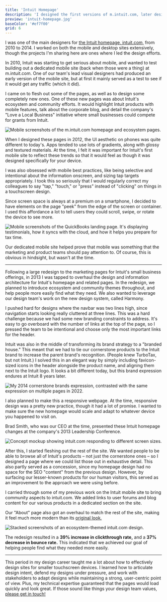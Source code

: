 ```yaml
---
title: 'Intuit Homepage'
description: 'I designed the first versions of m.intuit.com, later designing the responsive version of the intuit.com homepage.'
preview: 'intuit-homepage.jpg'
baseColor: '#ef7f00'
grid: 6
---
```


I was one of the main designers for [the Intuit homepage, intuit.com,](https://intuit.com/) from 2010 to 2014. I worked on both the mobile and desktop sites extensively, though the projects I'm sharing here are ones where I led the design efforts.

In 2010, Intuit was starting to get serious about mobile, and wanted to test building out a dedicated mobile site (back when those were a thing) at m.intuit.com. One of our team's lead visual designers had produced an early version of the mobile site, but at first it mainly served as a test to see if it would get any traffic (which it did).

I came on to flesh out some of the pages, as well as to design some completely new ones. One of these new pages was about Intuit's ecosystem and community efforts. It would highlight Intuit products with mobile features, talk about the corporate blog, and detail the company's "Love a Local Business" initiative where small businesses could compete for grants from Intuit.

![Mobile screenshots of the m.intuit.com homepage and ecosystem pages.](projects/intuit-homepage/ecosystem.png "6144x3802xno-rounding")

When I designed these pages in 2012, the UI aesthetic on phones was quite different to today's. Apps tended to use lots of gradients, along with glossy and textured materials. At the time, I felt it was important for Intuit's first mobile site to reflect these trends so that it would feel as though it was designed specifically for your device.

I was also obsessed with mobile best practices, like being selective and intentional about the information onscreen, and sizing tap targets appropriately. I took this so seriously that I would regularly correct my colleagues to say "tap," "touch," or "press" instead of "clicking" on things in a touchscreen design.

Since screen space is always at a premium on a smartphone, I decided to have elements on the page "peek" from the edge of the screen or container. I used this affordance a lot to tell users they could scroll, swipe, or rotate the device to see more.

![Mobile screenshots of the QuickBooks landing page. It's displaying testimonials, how it syncs with the cloud, and how it helps you prepare for tax time.](projects/intuit-homepage/quickbooks.png "6144x3778xno-rounding")

Our dedicated mobile site helped prove that mobile was something that the marketing and product teams should pay attention to. Of course, this is obvious in hindsight, but wasn't at the time.

---

Following a large redesign to the marketing pages for Intuit's small business offerings, in 2013 I was tapped to overhaul the design and information architecture for Intuit's homepage and related pages. In the redesign, we planned to introduce ecosystem and community themes throughout, and help people more easily find what they need. We also wanted to leverage our design team's work on the new design system, called Harmony.

I pushed hard for designs where the navbar was two lines high, since navigation starts looking really cluttered at three lines. This was a hard challenge because we had some new branding constraints to address. It's easy to go overboard with the number of links at the top of the page, so I pressed the team to be intentional and choose only the most important links for the header.

Intuit was also in the middle of transforming its brand strategy to a "branded house." This meant that we had to tie our cornerstone products to the Intuit brand to increase the parent brand's recognition. (People knew TurboTax, but not Intuit.) I solved this in an elegant way by simply including favicon-sized icons in the header alongside the product name, and aligning them next to the Intuit logo. It looks a bit different today, but this brand expression endures at Intuit 8 years later.

![My 2014 cornerstone brands expression, contrasted with the same expression on multiple pages in 2022.](projects/intuit-homepage/nailed-it.png "5857x2923xno-rounding")

I also planned to make this a responsive webpage. At the time, responsive design was a pretty new practice, though it had a lot of promise. I wanted to make sure the new homepage would scale and adapt to whatever device you happened to visit on.

Brad Smith, who was our CEO at the time, presented these Intuit homepage changes at the company's 2013 Leadership Conference.

![Concept mockup showing intuit.com responding to different screen sizes.](projects/intuit-homepage/responsive.png "4582x2258xno-rounding")

After this, I started fleshing out the rest of the site. We wanted people to be able to browse all of Intuit's products – not just the cornerstone ones – so I designed a page where we could list those out in exhaustive detail. This also partly served as a concession, since my homepage design had no space for the SEO "content" from the previous design. However, by surfacing our lesser-known products for our human visitors, this served as an improvement to the approach we were using before.

I carried through some of my previous work on the Intuit mobile site to bring community aspects to intuit.com. We added links to user forums and blog content for our various products in a dedicated section on the site.

Our "About" page also got an overhaul to match the rest of the site, making it feel much more modern than its [original look.](https://web.archive.org/web/20120807174631/http%3A%2F%2Fabout.intuit.com%2F)

![Stacked screenshots of an ecosystem-themed intuit.com design.](projects/intuit-homepage/ecosystem-2.png "4643x4020xno-rounding")

The redesign resulted in a **39% increase in clickthrough rate,** and a **37% decrease in bounce rate.** This indicated that we achieved our goal of helping people find what they needed more easily.

---

This period in my design career taught me a lot about how to effectively design sites for smaller touchscreen devices. I learned how to articulate design intent, defend my designs under pressure, and work with stakeholders to adapt designs while maintaining a strong, user-centric point of view. Plus, my technical expertise guaranteed that the pages would load quickly and look great. If those sound like things your design team values, [please get in touch!](mailto "We need a stellar designer!")
